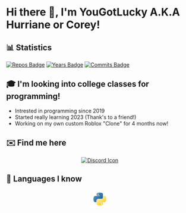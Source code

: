# Hi there 👋, I'm YouGotLucky A.K.A Hurriane or Corey!

## 📊 Statistics
[![Repos Badge](https://badges.pufler.dev/repos/YouGotLucky)](https://badges.pufler.dev)
[![Years Badge](https://badges.pufler.dev/years/YouGotLucky)](https://badges.pufler.dev)
[![Commits Badge](https://badges.pufler.dev/commits/monthly/YouGotLucky)](https://badges.pufler.dev)

## 🎓 I'm looking into college classes for programming!
- Intrested in programming since 2019
- Started really learning 2023 (Thank's to a friend!)
- Working on my own custom Roblox "Clone" for 4 months now!

## ✉️ Find me here

<p align="center">
  <a href="#">
    <img src="https://raw.githubusercontent.com/dheereshagrwal/colored-icons/master/public/icons/discord/discord.svg" alt="Discord Icon" width="50" height="50">
  </a>
</p>

## 🧰 Languages I know

<p align="center">
  <a href="#">
    <img src="https://raw.githubusercontent.com/github/explore/80688e429a7d4ef2fca1e82350fe8e3517d3494d/topics/python/python.png" width="50" height="50">
  </a>
</p>
